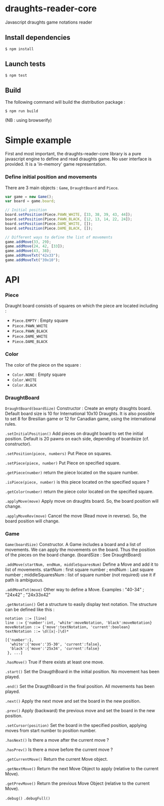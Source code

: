 draughts-reader-core
===============

Javascript draughts game notations reader

## Install dependencies

`$ npm install`

## Launch tests

`$ npm test`

## Build

The following command will build the distribution package :

`$ npm run build`

(NB : using browserify)


# Simple example

First and most important, the draughts-reader-core library is a pure javascript engine to define and read draughts game. No user interface is provided. It is a 'in-memory' game representation.


### Define initial position and movements
There are 3 main objects : `Game`, `DraughtBoard` and `Piece`.

```javascript
var game = new Game();
var board = game.board;

// Initial position
board.setPosition(Piece.PAWN_WHITE, [33, 38, 39, 43, 44]);
board.setPosition(Piece.PAWN_BLACK, [12, 13, 14, 22, 24]);
board.setPosition(Piece.DAME_WHITE, []);
board.setPosition(Piece.DAME_BLACK, []);

// Different ways to define the list of movements
game.addMove(33, 29);
game.addMove(24, 42, [33]);
game.addMove(43, 38);
game.addMoveTxt("42x33");
game.addMoveTxt("39x10");
```

# API

### Piece

Draught board consists of squares on which the piece are located including : 
- `Piece.EMPTY` : Empty square
- `Piece.PAWN_WHITE`
- `Piece.PAWN_BLACK`
- `Piece.DAME_WHITE`
- `Piece.DAME_BLACK`

### Color

The color of the piece on the square : 
- `Color.NONE` : Empty square
- `Color.WHITE`
- `Color.BLACK`

### DraughtBoard

`DraughtBoard(boardSize)`
Constructor : Create an empty draughts board. Default board size is 10 for International 10x10 Draughts. It is also possible to set 8 for Bresilian game or 12 for Canadian game, using the international rules.

`.setInitialPosition()`
Add pieces on draught board to set the initial position. Default is 20  pawns on each side, depending of boardsize (cf. constructor).

`.setPosition(piece, numbers)`
Put Piece on squares. 

`.setPiece(piece, number)`
Put Piece on specified square. 

`.getPiece(number)`
return the piece located on the square number.

`.isPiece(piece, number)`
is this piece located on the specified square ?

`.getColor(number)`
return the piece color located on the specified square.

`.applyMove(move)`
Apply move on draughts board. So, the board position will change.

`.applyMoveRev(move)`
Cancel the move (Read move in reverse). So, the board position will change.

### Game

`Game(boardSize)`
Constructor. A Game includes a board and a list of movements. We can apply the movements on the board. Thus the position of the pieces on the board change. (boardSize : See DraughtBoard)

`.addMove(startNum, endNum, middleSquaresNum)`
Define a Move and add it to list of movements. startNum : first square number ; endNum : Last square number ; middleSquaresNum : list of square number (not required) use it if path is ambiguous.

`.addMoveTxt(move)`
Other way to define a Move. Examples : "40-34" ; "24x42" ; "24x33x42"

`.getNotation()`
Get a structure to easily display text notation.
The structure can be defined like this :

```
notation ::= [line]
line ::= {'number':int, 'white':moveNotation, 'black':moveNotation}
moveNotation ::= {'move':textNotation, 'current':boolean}
textNotation ::= \d([x|-]\d)*
```
```
[{'number':1, 
  'white':{'move':'35-30', 'current':false}, 
  'black':{'move':'25x34', 'current':false}
 }, ...]
```

`.hasMove()`
True if there exists at least one move.

`.start()`
Set the DraugthBoard in the initial position. No movement has been played.

`.end()`
Set the DraugthBoard in the final position. All movements has been played.

`.next()`
Apply the next move and set the board in the new position.

`.prev()`
Apply (backward) the previous move and set the board in the new position.

`.setCursor(position)`
Set the board in the specified position, applying moves from start number to position number.

`.hasNext()`
Is there a move after the current move ?

`.hasPrev()`
Is there a move before the current move ?

`.getCurrentMove()`
Return the current Move object.

`.getNextMove()`
Return the next Move Object to apply (relative to the current Move).

`.getPrevMove()`
Return the previous Move Object  (relative to the current Move).


`.debug()`
`.debugFull()`